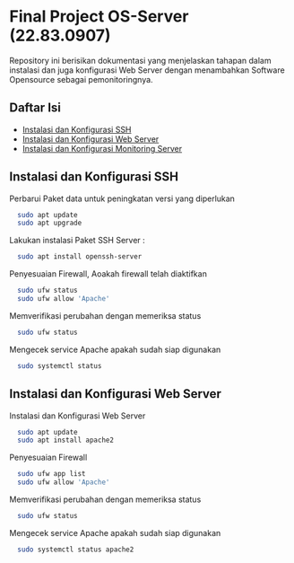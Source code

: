 # Final Project OS-Server (22.83.0907)

Repository ini berisikan dokumentasi yang menjelaskan tahapan dalam instalasi dan juga konfigurasi Web Server dengan menambahkan Software Opensource sebagai pemonitoringnya. 

## Daftar Isi

 - [Instalasi dan Konfigurasi SSH](https://github.com/mochralf/UAS-OS-SEVER-0907-/blob/master/README.md#instalasi-dan-konfigurasi-ssh)
 - [Instalasi dan Konfigurasi Web Server](https://github.com/mochralf/UAS-OS-SEVER-0907-/blob/master/README.md#instalasi-dan-konfigurasi-web-server)
 - [Instalasi dan Konfigurasi Monitoring Server](https://github.com/mochralf/UAS-OS-SEVER-0907-/blob/master/README.md#instalasi-dan-konfigurasi-monitoring-server)

## Instalasi dan Konfigurasi SSH

Perbarui Paket data untuk peningkatan versi yang diperlukan
```bash
  sudo apt update
  sudo apt upgrade
```

Lakukan instalasi Paket SSH Server : 
```bash
  sudo apt install openssh-server
```
Penyesuaian Firewall, Aoakah firewall telah diaktifkan
```bash
  sudo ufw status
  sudo ufw allow 'Apache'
```
Memverifikasi perubahan dengan memeriksa status
```bash
  sudo ufw status
```
Mengecek service Apache apakah sudah siap digunakan
```bash
  sudo systemctl status 
```

## Instalasi dan Konfigurasi Web Server

Instalasi dan Konfigurasi Web Server

```bash
  sudo apt update 
  sudo apt install apache2

```
Penyesuaian Firewall
```bash
  sudo ufw app list
  sudo ufw allow 'Apache'
```
Memverifikasi perubahan dengan memeriksa status
```bash
  sudo ufw status
```
Mengecek service Apache apakah sudah siap digunakan
```bash
  sudo systemctl status apache2
```
